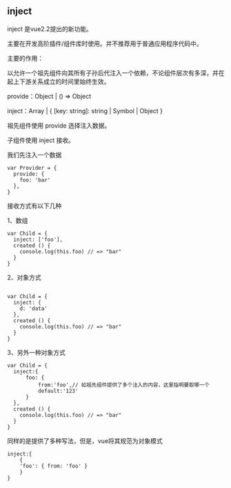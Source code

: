 ## inject

inject 是vue2.2提出的新功能。

主要在开发高阶插件/组件库时使用。并不推荐用于普通应用程序代码中。

主要的作用：

以允许一个祖先组件向其所有子孙后代注入一个依赖，不论组件层次有多深，并在起上下游关系成立的时间里始终生效。


provide：Object | () => Object

inject：Array<string> | { [key: string]: string | Symbol | Object }

祖先组件使用 provide 选择注入数据。

子组件使用 inject 接收。



我们先注入一个数据

```
var Provider = {
  provide: {
    foo: 'bar'
  },
}

```

接收方式有以下几种

1、数组


```
var Child = {
  inject: ['foo'],
  created () {
    console.log(this.foo) // => "bar"
  }
}

```


2、对象方式

```

var Child = {
  inject: {
    d: 'data'
  },
  created () {
    console.log(this.foo) // => "bar"
  }
}

```


3、另外一种对象方式

```
var Child = {
  inject:{
      foo: {
          from:'foo',// 如祖先组件提供了多个注入的内容，这里指明要取哪一个
          default:'123'
      }
  },
  created () {
    console.log(this.foo) // => "bar"
  }
}

```

同样的是提供了多种写法，但是，vue将其规范为对象模式

```
inject:{
    {
    'foo': { from: 'foo' }
    }
}

```